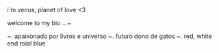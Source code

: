 i´m venus, planet of love <3 
    
  welcome to my bio ...~
  
~. apaixonado por livros e universo
~. futuro dono de gatos 
~. red, white end roial blue <favorite book>
